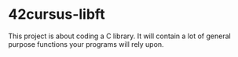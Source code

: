 # 42cursus-libft
This project is about coding a C library. It will contain a lot of general purpose functions your programs will rely upon.
